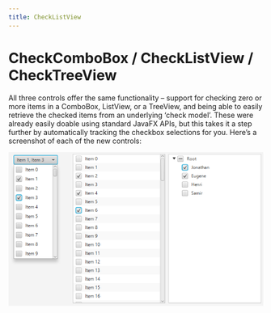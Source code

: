 ```yaml
---
title: CheckListView
---
```


# CheckComboBox / CheckListView / CheckTreeView

All three controls offer the same functionality – support for checking zero or more items in a ComboBox, ListView, or a TreeView, and being able to easily retrieve the checked items from an underlying ‘check model’.
These were already easily doable using standard JavaFX APIs, but this takes it a step further by automatically tracking the checkbox selections for you. Here’s a screenshot of each of the new controls:

![CheckComboBox, CheckListView, and CheckTreeView](/images/features/checkControls.png "CheckComboBox, CheckListView, and CheckTreeView")
